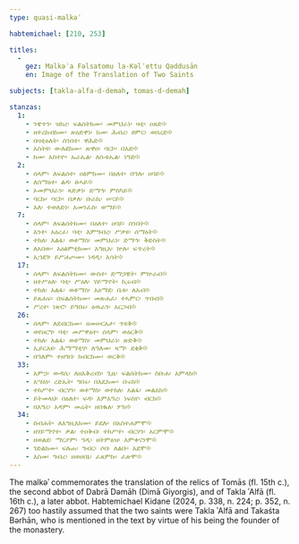 ```yaml
---
type: quasi-malkəʾ

habtemichael: [210, 253]

titles:
  -
    gez: Malkəʾa Fəlsatomu la-Kəlʾettu Qəddusān
    en: Image of the Translation of Two Saints

subjects: [takla-alfa-d-demah, tomas-d-demah]

stanzas:
  1:
    - ንዌጥን፡ ዝክረ፡ ፍልሰትክሙ፡ መምህራነ፡ ዛቲ፡ ዐጸድ፨
    - ዘተረከብክሙ፡ ጽዕድዋነ፡ ከመ፡ ሕብረ፡ ፀምር፡ ወበረድ፨
    - በዛቲዕለት፡ ሰንበተ፡ ዋሕድ፨
    - አስትዩ፡ ውሉደክሙ፡ ጽዋዐ፡ ባርኮ፡ በእድ፨
    - ከመ፡ አስተዮ፡ ኡራኤል፡ ለሱቱኤል፡ ነግድ፨
  2:
    - ሰላም፡ ለፍልሰተ፡ ዐፅምክሙ፡ በዕለተ፡ በዓሉ፡ ዐባይ፨
    - ለሰማዕተ፡ ልዳ፡ ፀሓይ፨
    - ኦመምህራን፡ ጻድቃነ፡ ድማኅ፡ ምስካይ፨
    - ባርኩ፡ ባርኮ፡ በቃለ፡ ቡራኬ፡ ሠናይ፨
    - እለ፡ ተወለድነ፡ እመንፈስ፡ ወማይ፨
  7:
    - ሰላም፡ ለፍልሰትክሙ፡ በዕለተ፡ ዐባይ፡ ሰንበት፨
    - እንተ፡ አዕረፈ፡ ባቲ፡ እምግብረ፡ ሥቃዩ፡ ሰማዕት፨
    - ተክለ፡ አልፋ፡ ወቶማስ፡ መምህራነ፡ ድማኅ፡ ቅድስት፨
    - ለአበው፡ አዕፅምቲክሙ፡ እግዚአ፡ ኵሉ፡ ፍጥረት፨
    - ኢኀደገ፡ ይሥሐጦሙ፡ ነዳዲ፡ እሳት፨
  17:
    - ሰላም፡ ለፍልሰትክሙ፡ ውስተ፡ ድማኃዊት፡ ምኵራብ፨
    - ዘተሥዕለ፡ ባቲ፡ ሥዕለ፡ ሃይማኖት፡ ኪሩብ፨
    - ተክለ፡ አልፋ፡ ወቶማስ፡ አዕማደ፡ ቤቱ፡ ለአብ፨
    - ይጸሐፍ፡ በፍልሰትክሙ፡ መጽሐፈ፡ ተኣምር፡ ጥበብ፨
    - ሥረተ፡ ነጽሮ፡ ይግበሩ፡ ዕዉራን፡ አርጋብ፨
  26:
    - ሰላም፡ ለደብርክሙ፡ ዘመሠርአታ፡ ጥዩቅ፨
    - ወየዐርግ፡ ባቲ፡ መሥዋዕተ፡ ሰላም፡ ወዕርቅ፨
    - ተክለ፡ አልፋ፡ ወቶማስ፡ መምህራነ፡ ጽድቅ፨
    - ኢይርአዩ፡ ሕማማቲሃ፡ ለዓለመ፡ ጻማ፡ ደቂቅ፨
    - በዓለም፡ ተዘግበ፡ ክብርክሙ፡ ወርቅ፨
  33:
    - አምኃ፡ ውዳሴ፡ ለዘአቅረብነ፡ ጊዜ፡ ፍልሰትክሙ፡ ስቡሐ፡ አምላክ፨
    - አሣዕነ፡ ረድኤት፡ ግበሩ፡ በእዴክሙ፡ ቡሩክ፨
    - ተከሥተ፡ ብርሃን፡ ወቶማስ፡ ወተክለ፡ አልፋ፡ መልአክ፨
    - ይትመላህ፡ በዕለተ፡ ፍዳ፡ እምእግረ፡ ነፍስየ፡ ብርክ፨
    - በእግረ፡ አዳም፡ መሬት፡ ዘበቈለ፡ ሦክ፨
  34:
    - ስብሐት፡ ለእግዚእክሙ፡ ይደሉ፡ በአስተሐምሞ፨
    - ዘሃይማኖተ፡ ቃል፡ ተዐቅብ፡ ተከሥተ፡ ብርሃን፡ አርምሞ፨
    - ዘወልደ፡ ማርያም፡ ዓዲ፡ ዘትምዕዝ፡ እምቀናንሞ፨
    - ገድልክሙ፡ ፍሉጠ፡ ግብር፡ ሶበ፡ ለልቡ፡ አደሞ፨
    - እስመ፡ ግብረ፡ ዘወሀበኒ፡ ፈጸምኩ፡ ፈጽሞ፨
---
```

The malkəʾ commemorates the translation of the relics of Tomās (fl. 15th c.), the second abbot of Dabrā Dəmāh (Dimā Giyorgis), and of Takla ʾAlfā (fl. 16th c.), a later abbot. Habtemichael Kidane (2024, p. 338, n. 224; p. 352, n. 267) too hastily assumed that the two saints were Takla ʾAlfā and Takaśta Bərhān, who is mentioned in the text by virtue of his being the founder of the monastery.